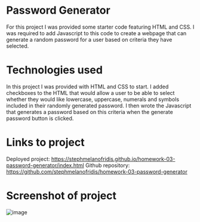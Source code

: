 # Password Generator

For this project I was provided some starter code featuring HTML and CSS. I was required to add Javascript to this code to create a webpage that can generate a random password for a user based on criteria they have selected. 


# Technologies used

In this project I was provided with HTML and CSS to start. I added checkboxes to the HTML that would allow a user to be able to select whether they would like lowercase, uppercase, numerals and symbols included in their randomly generated password. I then wrote the Javascript that generates a password based on this criteria when the generate password button is clicked.

# Links to project

Deployed project: https://stephmelanofridis.github.io/homework-03-password-generator/index.html
Github repository: https://github.com/stephmelanofridis/homework-03-password-generator

# Screenshot of project
![image](https://user-images.githubusercontent.com/82196946/126588859-0c8da9a8-6e07-4ac8-ad6b-ad1e7c4947fc.png)